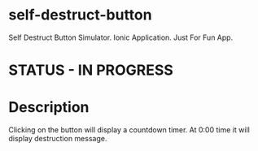 # self-destruct-button
Self Destruct Button Simulator. Ionic Application.
Just For Fun App.

# STATUS - IN PROGRESS

# Description
Clicking on the button will display a countdown timer.
At 0:00 time it will display destruction message.
